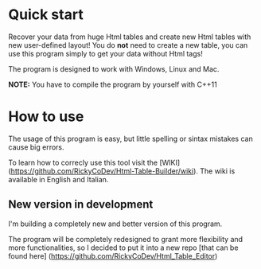 # Quick start
Recover your data from huge Html tables and create new Html tables with new user-defined layout! You do **not** need to create a new table, you can use this program simply to get your data without Html tags!

The program is designed to work with Windows, Linux and Mac. 

**NOTE:** You have to compile the program by yourself with C++11

# How to use
The usage of this program is easy, but little spelling or sintax mistakes can cause big errors.

To learn how to correcly use this tool visit the [WIKI] (https://github.com/RickyCoDev/Html-Table-Builder/wiki).
The wiki is available in English and Italian.

## New version in development
I'm building a completely new and better version of this program.

The program will be completely redesigned to grant more flexibility and more functionalities, so I decided to put it into a new repo [that can be found here] (https://github.com/RickyCoDev/Html_Table_Editor)

